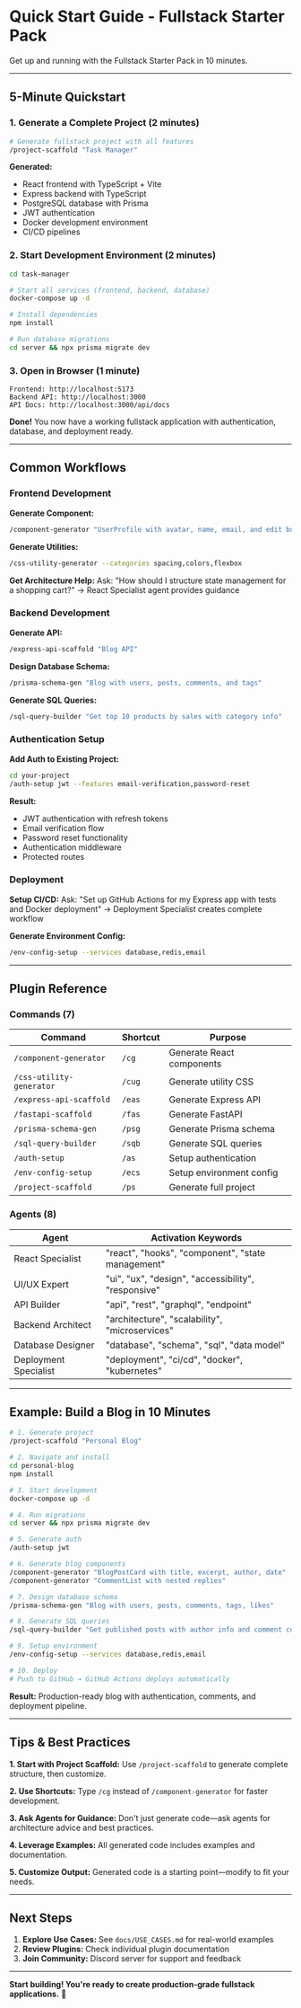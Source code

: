 # Quick Start Guide - Fullstack Starter Pack

Get up and running with the Fullstack Starter Pack in 10 minutes.

---

## 5-Minute Quickstart

### 1. Generate a Complete Project (2 minutes)

```bash
# Generate fullstack project with all features
/project-scaffold "Task Manager"
```

**Generated:**
- React frontend with TypeScript + Vite
- Express backend with TypeScript
- PostgreSQL database with Prisma
- JWT authentication
- Docker development environment
- CI/CD pipelines

### 2. Start Development Environment (2 minutes)

```bash
cd task-manager

# Start all services (frontend, backend, database)
docker-compose up -d

# Install dependencies
npm install

# Run database migrations
cd server && npx prisma migrate dev
```

### 3. Open in Browser (1 minute)

```
Frontend: http://localhost:5173
Backend API: http://localhost:3000
API Docs: http://localhost:3000/api/docs
```

**Done!** You now have a working fullstack application with authentication, database, and deployment ready.

---

## Common Workflows

### Frontend Development

**Generate Component:**
```bash
/component-generator "UserProfile with avatar, name, email, and edit button"
```

**Generate Utilities:**
```bash
/css-utility-generator --categories spacing,colors,flexbox
```

**Get Architecture Help:**
Ask: "How should I structure state management for a shopping cart?"
→ React Specialist agent provides guidance

### Backend Development

**Generate API:**
```bash
/express-api-scaffold "Blog API"
```

**Design Database Schema:**
```bash
/prisma-schema-gen "Blog with users, posts, comments, and tags"
```

**Generate SQL Queries:**
```bash
/sql-query-builder "Get top 10 products by sales with category info"
```

### Authentication Setup

**Add Auth to Existing Project:**
```bash
cd your-project
/auth-setup jwt --features email-verification,password-reset
```

**Result:**
- JWT authentication with refresh tokens
- Email verification flow
- Password reset functionality
- Authentication middleware
- Protected routes

### Deployment

**Setup CI/CD:**
Ask: "Set up GitHub Actions for my Express app with tests and Docker deployment"
→ Deployment Specialist creates complete workflow

**Generate Environment Config:**
```bash
/env-config-setup --services database,redis,email
```

---

## Plugin Reference

### Commands (7)

| Command | Shortcut | Purpose |
|---------|----------|---------|
| `/component-generator` | `/cg` | Generate React components |
| `/css-utility-generator` | `/cug` | Generate utility CSS |
| `/express-api-scaffold` | `/eas` | Generate Express API |
| `/fastapi-scaffold` | `/fas` | Generate FastAPI |
| `/prisma-schema-gen` | `/psg` | Generate Prisma schema |
| `/sql-query-builder` | `/sqb` | Generate SQL queries |
| `/auth-setup` | `/as` | Setup authentication |
| `/env-config-setup` | `/ecs` | Setup environment config |
| `/project-scaffold` | `/ps` | Generate full project |

### Agents (8)

| Agent | Activation Keywords |
|-------|-------------------|
| React Specialist | "react", "hooks", "component", "state management" |
| UI/UX Expert | "ui", "ux", "design", "accessibility", "responsive" |
| API Builder | "api", "rest", "graphql", "endpoint" |
| Backend Architect | "architecture", "scalability", "microservices" |
| Database Designer | "database", "schema", "sql", "data model" |
| Deployment Specialist | "deployment", "ci/cd", "docker", "kubernetes" |

---

## Example: Build a Blog in 10 Minutes

```bash
# 1. Generate project
/project-scaffold "Personal Blog"

# 2. Navigate and install
cd personal-blog
npm install

# 3. Start development
docker-compose up -d

# 4. Run migrations
cd server && npx prisma migrate dev

# 5. Generate auth
/auth-setup jwt

# 6. Generate blog components
/component-generator "BlogPostCard with title, excerpt, author, date"
/component-generator "CommentList with nested replies"

# 7. Design database schema
/prisma-schema-gen "Blog with users, posts, comments, tags, likes"

# 8. Generate SQL queries
/sql-query-builder "Get published posts with author info and comment count"

# 9. Setup environment
/env-config-setup --services database,redis,email

# 10. Deploy
# Push to GitHub → GitHub Actions deploys automatically
```

**Result:** Production-ready blog with authentication, comments, and deployment pipeline.

---

## Tips & Best Practices

**1. Start with Project Scaffold:**
Use `/project-scaffold` to generate complete structure, then customize.

**2. Use Shortcuts:**
Type `/cg` instead of `/component-generator` for faster development.

**3. Ask Agents for Guidance:**
Don't just generate code—ask agents for architecture advice and best practices.

**4. Leverage Examples:**
All generated code includes examples and documentation.

**5. Customize Output:**
Generated code is a starting point—modify to fit your needs.

---

## Next Steps

1. **Explore Use Cases:** See `docs/USE_CASES.md` for real-world examples
2. **Review Plugins:** Check individual plugin documentation
3. **Join Community:** Discord server for support and feedback

---

**Start building! You're ready to create production-grade fullstack applications.** 🚀
